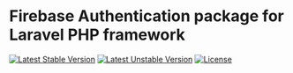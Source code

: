 # Firebase Authentication package for Laravel PHP framework

[![Latest Stable Version](https://poser.pugx.org/vinkas/firebase-auth-laravel/v/stable.svg)](https://packagist.org/packages/vinkas/firebase-auth-laravel)
[![Latest Unstable Version](https://poser.pugx.org/vinkas/firebase-auth-laravel/v/unstable.svg)](https://packagist.org/packages/vinkas/firebase-auth-laravel)
[![License](https://poser.pugx.org/vinkas/firebase-auth-laravel/license.svg)](https://packagist.org/packages/vinkas/firebase-auth-laravel)
